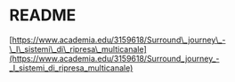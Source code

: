 # README

[https://www.academia.edu/3159618/Surround\_journey\_-\_I\_sistemi\_di\_ripresa\_multicanale](https://www.academia.edu/3159618/Surround_journey_-_I_sistemi_di_ripresa_multicanale)

